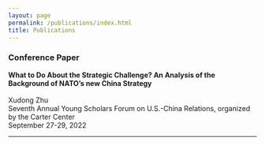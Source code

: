 ```yaml
---
layout: page
permalink: /publications/index.html
title: Publications
---
```


### Conference Paper
**What to Do About the Strategic Challenge? An Analysis of the Background of NATO’s new China Strategy**
<br><br>Xudong Zhu
<br>Seventh Annual Young Scholars Forum on U.S.-China Relations, organized by the Carter Center
<br>September 27-29, 2022
<hr>
